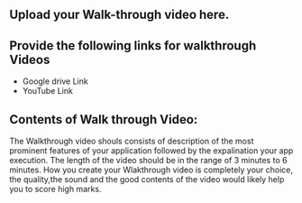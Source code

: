 ## Upload your Walk-through video here.

## Provide the following links for walkthrough Videos
* Google drive Link
* YouTube Link

## Contents of Walk through Video:

The Walkthrough video shouls consists of description of the most prominent features of your application followed by the expalination your app execution. 
The length of the video should be in the range of 3 minutes to 6 minutes.
How you create your Wlakthrough video is completely your choice, the quality,the sound and the good contents of the video would likely help you to score high marks.
